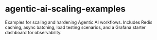 # agentic-ai-scaling-examples
Examples for scaling and hardening Agentic AI workflows. Includes Redis caching, async batching, load testing scenarios, and a Grafana starter dashboard for observability.
